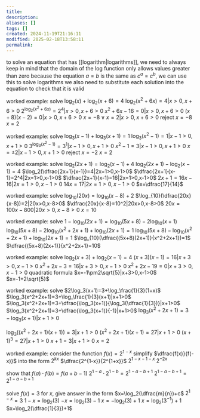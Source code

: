 ```yaml
---
title: 
description: 
aliases: []
tags: []
created: 2024-11-19T21:16:11
modified: 2025-02-18T13:58:11
permalink:
---
```


to solve an equation that has [[logarithm|logarithms]], we need to always keep in mind that the domain of the log function only allows values greater than zero
because the equation $a=b$ is the same as $c^a=c^b$, we can use this to solve logarithms
we also need to substitute each solution into the equation to check that it is valid

worked example: solve $\log_2(x)+\log_2(x+6)=4$
$\log_2(x^2+6x)=4|x>0,x+6>0$
$2^{\log_2(x^2+6x)}=2^4|x>0,x+6>0$
$x^2+6x-16=0|x>0,x+6>0$
$(x+8)(x-2)=0|x>0,x+6>0$
$x=-8\lor x=2|x>0,x+6>0$
reject $x=-8$
$x=2$

worked example: solve $\log_3(x-1)+\log_3(x+1)=1$
$\log_3(x^2-1)=1|x-1>0,x+1>0$
$3^{\log_3(x^2-1)}=3^1|x-1>0,x+1>0$
$x^2-1=3|x-1>0,x+1>0$
$x=\pm2|x-1>0,x+1>0$
reject $x=-2$
$x=2$

worked example: solve $\log_2(2x+1)=\log_2(x-1)+4$
$\log_2(2x+1)-\log_2(x-1)=4$
$\log_2(\dfrac{2x+1}{x-1})=4|2x=1>0,x-1>0$
$\dfrac{2x+1}{x-1}=2^4|2x=1>0,x-1>0$
$\dfrac{2x+1}{x-1}=16|2x=1>0,x-1>0$
$2x+1=16x-16|2x=1>0,x-1>0$
$14x=17|2x=1>0,x-1>0$
$x=\dfrac{17}{14}$

worked example: solve $\log_{10}(20x)=\log_{10}(x-8)+2$
$\log_{10}(\dfrac{20x}{x-8})=2|20x>0,x-8>0$
$\dfrac{20x}{x-8}=10^2|20x>0,x-8>0$
$20x=100x-800|20x>0,x-8>0$
$x=10$

worked example: solve $1-\log_{10}(2x+1)=\log_{10}(5x+8)-2\log_{10}(x+1)$
$\log_{10}(5x+8)-2\log_{10}(x^2+2x+1)+\log_{10}(2x+1)=1$
$\log_{10}(5x+8)-\log_{10}(x^2+2x+1)+\log_{10}(2x+1)=1$
$\log_{10}(\dfrac{(5x+8)(2x+1)}{x^2+2x+1})=1$
$\dfrac{(5x+8)(2x+1)}{x^2+2x+1}=10$



worked example: solve $\log_2(x+3)+\log_2(x-1)=4$
$(x+3)(x-1)=16|x+3>0,x-1>0$
$x^2+2x-3=16|x+3>0,x-1>0$
$x^2+2x-19=0|x+3>0,x-1>0$
quadratic formula
$x=-1\pm2\sqrt{5}|x+3>0,x-1>0$
$x=-1+2\sqrt{5}$


worked example: solve $2\log_3(x+1)=3+\log_\frac{1}{3}(1+x)$
$\log_3(x^2+2x+1)=3+\log_\frac{1}{3}(x+1)|x+1>0$
$\log_3(x^2+2x+1)=3+\dfrac{\log_3(x+1)}{\log_3(\dfrac{1}{3})}|x+1>0$
$\log_3(x^2+2x+1)=3+\dfrac{\log_3(x+1)}{-1}|x+1>0$
$\log_3(x^2+2x+1)=3-\log_3(x+1)|x+1>0$

$\log_3((x^2+2x+1)(x+1))=3|x+1>0$
$(x^2+2x+1)(x+1)=27|x+1>0$
$(x+1)^3=27|x+1>0$
$x+1=3|x+1>0$
$x=2$

worked example: consider the function $f(x)=2^{1-x}$
simplify $\dfrac{f(x)}{f(-x)}$ into the form $2^{kx}$
$\dfrac{2^{1-x}}{2^{1+x}}$
$2^{1-x-1-x}$
$2^{-2x}$

show that $f(a)\cdot f(b)=f(a+b-1)$
$2^{1-a}\cdot2^{1-b}=2^{1-a-b+1}$
$2^{1-a-b+1}=2^{1-a-b+1}$

solve $f(x)=3$ for $x$, give answer in the form $x=\log_2(\dfrac{m}{n})+c$
$2^{1-x}=3$
$1-x=\log_2(3)$
$-x=\log_2(3)-1$
$x=-\log_2(3)+1$
$x=\log_2(3^{-1})+1$
$x=\log_2(\dfrac{1}{3})+1$
